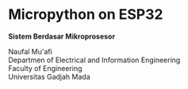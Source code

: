 <h1> Micropython on ESP32 </h1>
<b> Sistem Berdasar Mikroprosesor </b>
<br>
<p>
  Naufal Mu'afi <br>
  Departmen of Electrical and Information Engineering <br>
  Faculty of Engineering <br>
  Universitas Gadjah Mada
</p>
